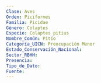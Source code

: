 ```yaml
---
Clase: Aves
Orden: Piciformes
Familia: Picidae
Género: Colaptes
Especie: Colaptes pitius
Nombre_Común: Pitío
Categoría_UICN: Preocupación Menor
Estado_Conservación_Nacional: 
Sector_RBHH: 
Presencia: 
Tipo_de_Dato: 
Fuente: 
---
```

